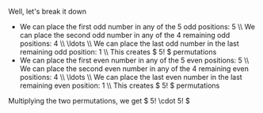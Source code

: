 Well, let's break it down
<ul>
<li> We can place the first odd number in any of the 5 odd positions: 5 \\
We can place the second odd number in any of the 4 remaining odd positions: 4 \\
\ldots \\
We can place the last odd number in the last remaining odd position: 1 \\
This creates $ 5! $ permutations
<li> We can place the first even number in any of the 5 even positions: 5 \\
We can place the second even number in any of the 4 remaining even positions: 4 \\
\ldots \\
We can place the last even number in the last remaining even position: 1 \\
This creates $ 5! $ permutations
</ul>
Multiplying the two permutations, we get $ 5! \cdot 5! $
